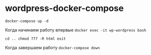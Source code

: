 # wordpress-docker-compose

`docker-compose up -d`

Когда начинаем работу впервые
`docker exec -it wp-wordpress bash`

`cd ..
chmod 777 -R html
exit`


Когда завершаем работу
`docker-compose down`
